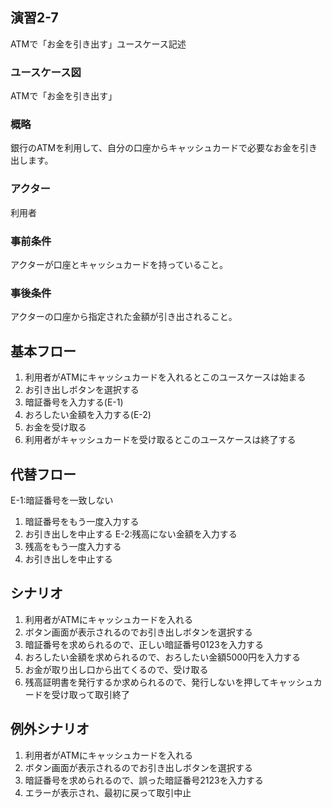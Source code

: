 ## 演習2-7
ATMで「お金を引き出す」ユースケース記述
### ユースケース図
ATMで「お金を引き出す」
### 概略
銀行のATMを利用して、自分の口座からキャッシュカードで必要なお金を引き出します。
### アクター
利用者
### 事前条件
アクターが口座とキャッシュカードを持っていること。
### 事後条件
アクターの口座から指定された金額が引き出されること。
## 基本フロー
1. 利用者がATMにキャッシュカードを入れるとこのユースケースは始まる
2. お引き出しボタンを選択する
3. 暗証番号を入力する(E-1)
4. おろしたい金額を入力する(E-2)
5. お金を受け取る
6. 利用者がキャッシュカードを受け取るとこのユースケースは終了する
## 代替フロー
E-1:暗証番号を一致しない
1. 暗証番号をもう一度入力する
2. お引き出しを中止する
E-2:残高にない金額を入力する
1. 残高をもう一度入力する
2. お引き出しを中止する
## シナリオ
1. 利用者がATMにキャッシュカードを入れる
2. ボタン画面が表示されるのでお引き出しボタンを選択する
3. 暗証番号を求められるので、正しい暗証番号0123を入力する
4. おろしたい金額を求められるので、おろしたい金額5000円を入力する
5. お金が取り出し口から出てくるので、受け取る
6. 残高証明書を発行するか求められるので、発行しないを押してキャッシュカードを受け取って取引終了
## 例外シナリオ
1. 利用者がATMにキャッシュカードを入れる
2. ボタン画面が表示されるのでお引き出しボタンを選択する
3. 暗証番号を求められるので、誤った暗証番号2123を入力する
4. エラーが表示され、最初に戻って取引中止